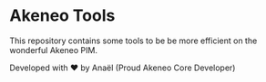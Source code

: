 # Akeneo Tools

This repository contains some tools to be be more efficient on the wonderful Akeneo PIM.

Developed with :heart: by Anaël (Proud Akeneo Core Developer)
